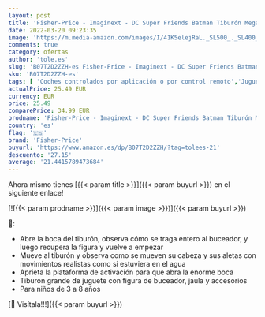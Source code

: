 ```yaml
---
layout: post
title: 'Fisher-Price - Imaginext - DC Super Friends Batman Tiburón Megamandíbulas Juguetes niños +3 años  Mattel GKG77 '
date: 2022-03-20 09:23:35
image: 'https://m.media-amazon.com/images/I/41K5elejRaL._SL500_._SL400_.jpg'
comments: true
category: ofertas
author: 'tole.es'
slug: 'B07T2D2ZZH-es Fisher-Price - Imaginext - DC Super Friends Batman Tiburón...'
sku: 'B07T2D2ZZH-es'
tags: [ 'Coches controlados por aplicación o por control remoto','Juguetes','Juguetes y juegos','Muñecos y figuras','Muñecos y figuras de acción','Radiocontrol','Vehículos controlados por aplicación y control remoto','fisher-price', ]
actualPrice: 25.49 EUR
currency: EUR
price: 25.49
comparePrice: 34.99 EUR
prodname: 'Fisher-Price - Imaginext - DC Super Friends Batman Tiburón Megamandíbulas Juguetes niños +3 años  Mattel GKG77 '
country: 'es'
flag: '🇪🇸'
brand: 'Fisher-Price'
buyurl: 'https://www.amazon.es/dp/B07T2D2ZZH/?tag=tolees-21'
descuento: '27.15'
average: '21.4415789473684'
---
```


Ahora mismo tienes [{{< param title >}}]({{< param buyurl >}}) en el siguiente enlace!

[![{{< param prodname >}}]({{< param image >}})]({{< param buyurl >}})

🔎:

- Abre la boca del tiburón, observa cómo se traga entero al buceador, y luego recupera la figura y vuelve a empezar
- Mueve al tiburón y observa como se mueven su cabeza y sus aletas con movimientos realistas como si estuviera en el agua
- Aprieta la plataforma de activación para que abra la enorme boca
- Tiburón grande de juguete con figura de buceador, jaula y accesorios
- Para niños de 3 a 8 años

[🛒 Visítala!!!]({{< param buyurl >}})
